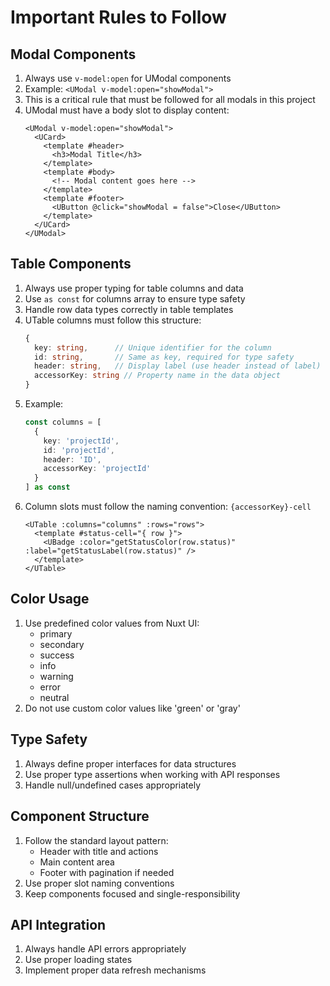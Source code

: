 # Important Rules to Follow

## Modal Components
1. Always use `v-model:open` for UModal components
2. Example: `<UModal v-model:open="showModal">`
3. This is a critical rule that must be followed for all modals in this project
4. UModal must have a body slot to display content:
   ```vue
   <UModal v-model:open="showModal">
     <UCard>
       <template #header>
         <h3>Modal Title</h3>
       </template>
       <template #body>
         <!-- Modal content goes here -->
       </template>
       <template #footer>
         <UButton @click="showModal = false">Close</UButton>
       </template>
     </UCard>
   </UModal>
   ```

## Table Components
1. Always use proper typing for table columns and data
2. Use `as const` for columns array to ensure type safety
3. Handle row data types correctly in table templates
4. UTable columns must follow this structure:
   ```typescript
   {
     key: string,      // Unique identifier for the column
     id: string,       // Same as key, required for type safety
     header: string,   // Display label (use header instead of label)
     accessorKey: string // Property name in the data object
   }
   ```
5. Example:
   ```typescript
   const columns = [
     {
       key: 'projectId',
       id: 'projectId',
       header: 'ID',
       accessorKey: 'projectId'
     }
   ] as const
   ```
6. Column slots must follow the naming convention: `{accessorKey}-cell`
   ```vue
   <UTable :columns="columns" :rows="rows">
     <template #status-cell="{ row }">
       <UBadge :color="getStatusColor(row.status)" :label="getStatusLabel(row.status)" />
     </template>
   </UTable>
   ```

## Color Usage
1. Use predefined color values from Nuxt UI:
   - primary
   - secondary
   - success
   - info
   - warning
   - error
   - neutral
2. Do not use custom color values like 'green' or 'gray'

## Type Safety
1. Always define proper interfaces for data structures
2. Use proper type assertions when working with API responses
3. Handle null/undefined cases appropriately

## Component Structure
1. Follow the standard layout pattern:
   - Header with title and actions
   - Main content area
   - Footer with pagination if needed
2. Use proper slot naming conventions
3. Keep components focused and single-responsibility

## API Integration
1. Always handle API errors appropriately
2. Use proper loading states
3. Implement proper data refresh mechanisms 